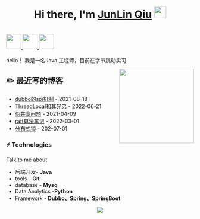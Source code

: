 <h1 align="center">Hi there, I'm <a href="https://www.blackcater.win/" target="_blank">JunLin Qiu</a> <img
src="https://github.com/blackcater/blackcater/raw/main/images/Hi.gif" height="32" /></h1>

<br />

<a href="https://www.yuque.com/books/share/500bbadf-359b-4c3d-8397-2a1ea6965f85?# 《java》" alt="blackcater's blog" target="_blank">
  <img src="https://github.com/blackcater/blackcater/raw/main/images/social-blog.svg" height="40" />
</a>
<a href="mailto:1757591067@qq.com">
  <img src="https://github.com/blackcater/blackcater/raw/main/images/social-gmail.svg" height="40" />
</a>
<a href="https://leetcode-cn.com/u/qiujunlin/">
  <img src="https://github.com/blackcater/blackcater/raw/main/images/social-leetcode.svg" height="40" />
</a>

<br />
<br />
hello！ 我是一名Java 工程师，目前在字节跳动实习

<a href="#"><img align="right" src="https://github.com/blackcater/blackcater/raw/main/images/banner.gif" width="200 " height="200" /></a>

## ✏️ 最近写的博客

- <a href='https://www.yuque.com/docs/share/a45ad454-9687-44d9-83c0-28b3f71e9da6?# 《dubbo spi》' target='_blank'>dubbo的spi机制</a> - 2021-08-18
- <a href='http://www.blackcater.win/2019/01-01/javascript-engine-shapes-ics' target='_blank'>ThreadLocal和其兄弟</a> - 2022-06-21
- <a href='https://www.yuque.com/docs/share/21801ecf-bd7c-4eb3-8776-fb28ab697e0c?# 《计算机组成原理》' target='_blank'>伪共享问题</a> - 2021-04-09
- <a href='https://www.yuque.com/docs/share/41b8a625-9193-4380-af17-071a7f920855?# 《分布式理论》' target='_blank'>raft算法笔记</a> - 2022-03-01
- <a href='https://www.yuque.com/docs/share/aebf2772-f031-4b40-aab9-0125d67c1dde?# 《分布式锁》' target='_blank'>分布式锁</a> - 202-07-01

### ⚡ Technologies
Talk to me about
- 后端开发- **Java**
- tools - **Git**
- database - **Mysq**
- Data Analytics -**Python**
- Framework - **Dubbo、Spring、SpringBoot**

<!-- wakatime_plugin_start -->



<p align="center"><img src="https://i.giphy.com/RThN0hOS2GO4M.gif" /></p>


